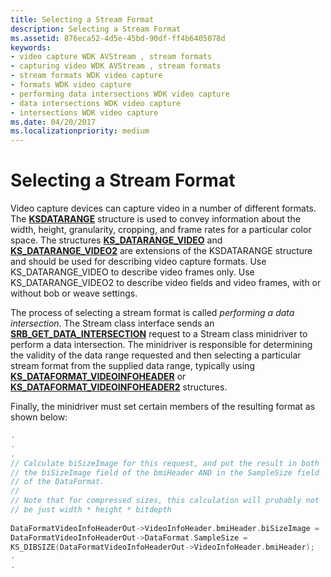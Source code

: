 ```yaml
---
title: Selecting a Stream Format
description: Selecting a Stream Format
ms.assetid: 876eca52-4d5e-45bd-90df-ff4b6405078d
keywords:
- video capture WDK AVStream , stream formats
- capturing video WDK AVStream , stream formats
- stream formats WDK video capture
- formats WDK video capture
- performing data intersections WDK video capture
- data intersections WDK video capture
- intersections WDK video capture
ms.date: 04/20/2017
ms.localizationpriority: medium
---
```


# Selecting a Stream Format


Video capture devices can capture video in a number of different formats. The [**KSDATARANGE**](https://msdn.microsoft.com/library/windows/hardware/ff561658) structure is used to convey information about the width, height, granularity, cropping, and frame rates for a particular color space. The structures [**KS\_DATARANGE\_VIDEO**](https://msdn.microsoft.com/library/windows/hardware/ff567628) and [**KS\_DATARANGE\_VIDEO2**](https://msdn.microsoft.com/library/windows/hardware/ff567629) are extensions of the KSDATARANGE structure and should be used for describing video capture formats. Use KS\_DATARANGE\_VIDEO to describe video frames only. Use KS\_DATARANGE\_VIDEO2 to describe video fields and video frames, with or without bob or weave settings.

The process of selecting a stream format is called *performing a data intersection*. The Stream class interface sends an [**SRB\_GET\_DATA\_INTERSECTION**](https://msdn.microsoft.com/library/windows/hardware/ff568168) request to a Stream class minidriver to perform a data intersection. The minidriver is responsible for determining the validity of the data range requested and then selecting a particular stream format from the supplied data range, typically using [**KS\_DATAFORMAT\_VIDEOINFOHEADER**](https://msdn.microsoft.com/library/windows/hardware/ff567331) or [**KS\_DATAFORMAT\_VIDEOINFOHEADER2**](https://msdn.microsoft.com/library/windows/hardware/ff567335) structures.

Finally, the minidriver must set certain members of the resulting format as shown below:

```cpp
.
.
.
// Calculate biSizeImage for this request, and put the result in both
// the biSizeImage field of the bmiHeader AND in the SampleSize field
// of the DataFormat.
//
// Note that for compressed sizes, this calculation will probably not
// be just width * height * bitdepth
 
DataFormatVideoInfoHeaderOut->VideoInfoHeader.bmiHeader.biSizeImage =
DataFormatVideoInfoHeaderOut->DataFormat.SampleSize = 
KS_DIBSIZE(DataFormatVideoInfoHeaderOut->VideoInfoHeader.bmiHeader);
.
.
```

 

 




